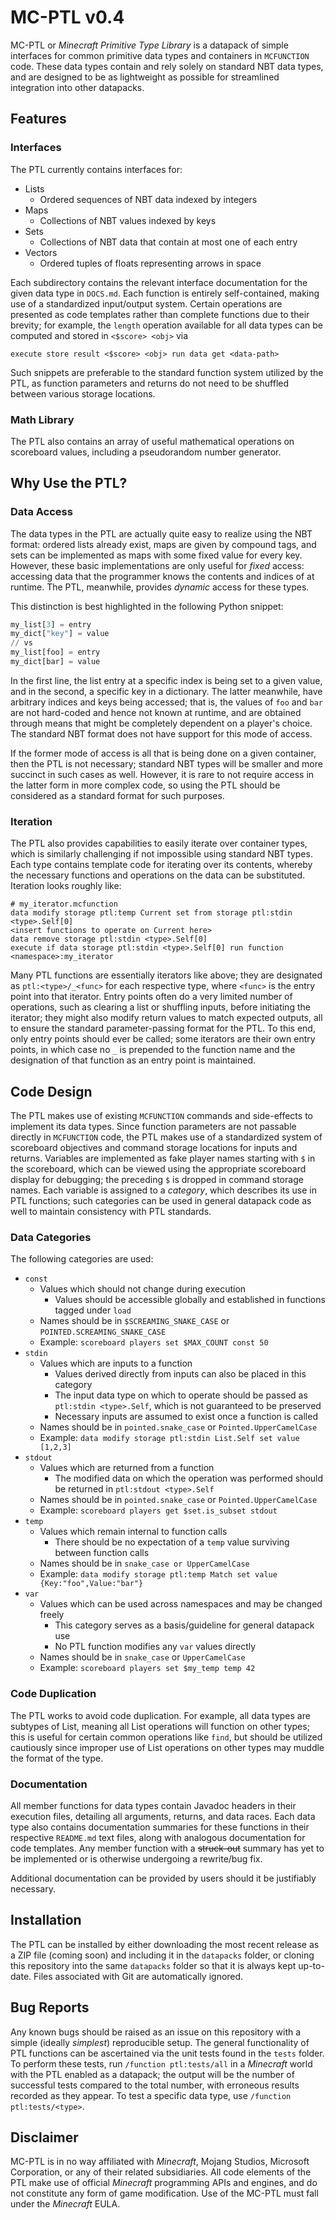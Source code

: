 # MC-PTL v0.4
MC-PTL or _Minecraft Primitive Type Library_ is a datapack of simple interfaces for common primitive data types and containers in `MCFUNCTION` code. These data types contain and rely solely on standard NBT data types, and are designed to be as lightweight as possible for streamlined integration into other datapacks.

## Features
### Interfaces
The PTL currently contains interfaces for:
* Lists
  * Ordered sequences of NBT data indexed by integers
* Maps
  * Collections of NBT values indexed by keys
* Sets
  * Collections of NBT data that contain at most one of each entry
* Vectors
  * Ordered tuples of floats representing arrows in space

Each subdirectory contains the relevant interface documentation for the given data type in `DOCS.md`. Each function is entirely self-contained, making use of a standardized input/output system. Certain operations are presented as code templates rather than complete functions due to their brevity; for example, the `length` operation available for all data types can be computed and stored in `<$score> <obj>` via
```
execute store result <$score> <obj> run data get <data-path>
```
Such snippets are preferable to the standard function system utilized by the PTL, as function parameters and returns do not need to be shuffled between various storage locations.

### Math Library
The PTL also contains an array of useful mathematical operations on scoreboard values, including a pseudorandom number generator.

## Why Use the PTL?
### Data Access
The data types in the PTL are actually quite easy to realize using the NBT format: ordered lists already exist, maps are given by compound tags, and sets can be implemented as maps with some fixed value for every key. However, these basic implementations are only useful for _fixed_ access: accessing data that the programmer knows the contents and indices of at runtime. The PTL, meanwhile, provides _dynamic_ access for these types.

This distinction is best highlighted in the following Python snippet:
```python
my_list[3] = entry
my_dict["key"] = value
// vs
my_list[foo] = entry
my_dict[bar] = value
```
In the first line, the list entry at a specific index is being set to a given value, and in the second, a specific key in a dictionary. The latter meanwhile, have arbitrary indices and keys being accessed; that is, the values of `foo` and `bar` are not hard-coded and hence not known at runtime, and are obtained through means that might be completely dependent on a player's choice. The standard NBT format does not have support for this mode of access.

If the former mode of access is all that is being done on a given container, then the PTL is not necessary; standard NBT types will be smaller and more succinct in such cases as well. However, it is rare to not require access in the latter form in more complex code, so using the PTL should be considered as a standard format for such purposes.

### Iteration
The PTL also provides capabilities to easily iterate over container types, which is similarly challenging if not impossible using standard NBT types. Each type contains template code for iterating over its contents, whereby the necessary functions and operations on the data can be substituted. Iteration looks roughly like:
```
# my_iterator.mcfunction
data modify storage ptl:temp Current set from storage ptl:stdin <type>.Self[0]
<insert functions to operate on Current here>
data remove storage ptl:stdin <type>.Self[0]
execute if data storage ptl:stdin <type>.Self[0] run function <namespace>:my_iterator
```

Many PTL functions are essentially iterators like above; they are designated as `ptl:<type>/_<func>` for each respective type, where `<func>` is the entry point into that iterator. Entry points often do a very limited number of operations, such as clearing a list or shuffling inputs, before initiating the iterator; they might also modify return values to match expected outputs, all to ensure the standard parameter-passing format for the PTL. To this end, only entry points should ever be called; some iterators are their own entry points, in which case no `_` is prepended to the function name and the designation of that function as an entry point is maintained.

## Code Design
The PTL makes use of existing `MCFUNCTION` commands and side-effects to implement its data types. Since function parameters are not passable directly in `MCFUNCTION` code, the PTL makes use of a standardized system of scoreboard objectives and command storage locations for inputs and returns. Variables are implemented as fake player names starting with `$` in the scoreboard, which can be viewed using the appropriate scoreboard display for debugging; the preceding `$` is dropped in command storage names. Each variable is assigned to a _category_, which describes its use in PTL functions; such categories can be used in general datapack code as well to maintain consistency with PTL standards.

### Data Categories
The following categories are used:
* `const`
  * Values which should not change during execution
      * Values should be accessible globally and established in functions tagged under `load`
  * Names should be in `$SCREAMING_SNAKE_CASE` or `POINTED.SCREAMING_SNAKE_CASE`
  * Example: `scoreboard players set $MAX_COUNT const 50`
* `stdin`
 	* Values which are inputs to a function
      * Values derived directly from inputs can also be placed in this category
      * The input data type on which to operate should be passed as `ptl:stdin <type>.Self`, which is not guaranteed to be preserved
      * Necessary inputs are assumed to exist once a function is called
 	* Names should be in `pointed.snake_case` or `Pointed.UpperCamelCase`
 	* Example: `data modify storage ptl:stdin List.Self set value [1,2,3]`
* `stdout`
 	* Values which are returned from a function
      * The modified data on which the operation was performed should be returned in `ptl:stdout <type>.Self`
 	* Names should be in `pointed.snake_case` or `Pointed.UpperCamelCase`
 	* Example: `scoreboard players get $set.is_subset stdout`
* `temp`
  * Values which remain internal to function calls
      * There should be no expectation of a `temp` value surviving between function calls
  * Names should be in `snake_case or UpperCamelCase`
  * Example: `data modify storage ptl:temp Match set value {Key:"foo",Value:"bar"}`
* `var`
 	* Values which can be used across namespaces and may be changed freely
      * This category serves as a basis/guideline for general datapack use
      * No PTL function modifies any `var` values directly
 	* Names should be in `snake_case` or `UpperCamelCase`
 	* Example: `scoreboard players set $my_temp temp 42`

### Code Duplication
The PTL works to avoid code duplication. For example, all data types are subtypes of List, meaning all List operations will function on other types; this is useful for certain common operations like `find`, but should be utilized cautiously since improper use of List operations on other types may muddle the format of the type.

### Documentation
All member functions for data types contain Javadoc headers in their execution files, detailing all arguments, returns, and data races. Each data type also contains documentation summaries for these functions in their respective `README.md` text files, along with analogous documentation for code templates. Any member function with a ~~struck-out~~ summary has yet to be implemented or is otherwise undergoing a rewrite/bug fix.

Additional documentation can be provided by users should it be justifiably necessary.

## Installation
The PTL can be installed by either downloading the most recent release as a ZIP file (coming soon) and including it in the `datapacks` folder, or cloning this repository into the same `datapacks` folder so that it is always kept up-to-date. Files associated with Git are automatically ignored.

## Bug Reports
Any known bugs should be raised as an issue on this repository with a simple (ideally _simplest_) reproducible setup. The general functionality of PTL functions can be ascertained via the unit tests found in the `tests` folder. To perform these tests, run `/function ptl:tests/all` in a _Minecraft_ world with the PTL enabled as a datapack; the output will be the number of successful tests compared to the total number, with erroneous results recorded as they appear. To test a specific data type, use `/function ptl:tests/<type>`.

## Disclaimer
MC-PTL is in no way affiliated with _Minecraft_, Mojang Studios, Microsoft Corporation, or any of their related subsidiaries. All code elements of the PTL make use of official _Minecraft_ programming APIs and engines, and do not constitute any form of game modification. Use of the MC-PTL must fall under the _Minecraft_ EULA.
